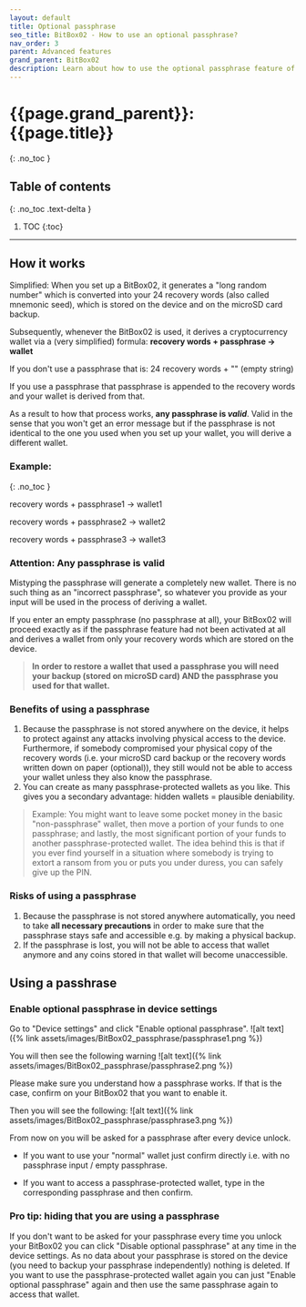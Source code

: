 ```yaml
---
layout: default
title: Optional passphrase
seo_title: BitBox02 - How to use an optional passphrase?
nav_order: 3
parent: Advanced features
grand_parent: BitBox02
description: Learn about how to use the optional passphrase feature of your BitBox02
---
```


# {{page.grand_parent}}: {{page.title}}
{: .no_toc }

## Table of contents
{: .no_toc .text-delta }

1. TOC
{:toc}
---
## How it works
Simplified: When you set up a BitBox02, it  generates a "long random number" which is converted into your 24 recovery words (also called mnemonic seed), which is  stored on the device and on the microSD card backup.

Subsequently, whenever the BitBox02 is used, it derives a cryptocurrency wallet via a (very simplified) formula:
**recovery words + passphrase -> wallet**

If you don't use a passphrase that is: 24 recovery words + "" (empty string)

If you use a passphrase that passphrase is appended to the recovery words and your wallet is derived from that.

As a result to how that process works, **any passphrase is *valid***. Valid in the sense that you won't get an error message but if the passphrase is not identical to the one you used when you set up your wallet, you will derive a different wallet.
### Example:
{: .no_toc }

recovery words + passphrase1 -> wallet1

recovery words + passphrase2 -> wallet2

recovery words + passphrase3 -> wallet3

### Attention: Any passphrase is valid
Mistyping the passphrase will generate a completely new wallet. There is no such thing as an "incorrect passphrase", so whatever you provide as your input will be used in the process of deriving a wallet.

If you enter an empty passphrase (no passphrase at all), your BitBox02 will proceed exactly as if the passphrase feature had not been activated at all and derives a wallet from only your recovery words which are stored on the device.

> **In order to restore a wallet that used a passphrase you will need your backup (stored on microSD card) AND the passphrase you used for that wallet.**


### Benefits of using a passphrase
1. Because the passphrase is not stored anywhere on the device, it helps to protect against any attacks involving physical access to the device. Furthermore, if somebody compromised your physical copy of the recovery words (i.e. your microSD card backup or the recovery words written down on paper (optional)), they still would not be able to access your wallet unless they also know the passphrase.
2. You can create as many passphrase-protected wallets as you like. This gives you a secondary advantage: hidden wallets = plausible deniability.
>Example: You might want to leave some pocket money in the basic "non-passphrase" wallet, then move a portion of your funds to one passphrase; and lastly, the most significant portion of your funds to another passphrase-protected wallet.
The idea behind this is that if you ever find yourself in a situation where somebody is trying to extort a ransom from you or puts you under duress, you can safely give up the PIN.

### Risks of using a passphrase
1. Because the passphrase is not stored anywhere automatically, you need to take **all necessary precautions** in order to make sure that the passphrase stays safe and accessible e.g. by making a physical backup.
2. If the passphrase is lost, you will not be able to access that wallet anymore and any coins stored in that wallet will become unaccessible.

## Using a passhrase
### Enable optional passphrase in device settings
Go to "Device settings" and click "Enable optional passphrase".
![alt text]({% link assets/images/BitBox02_passphrase/passphrase1.png %})

You will then see the following warning
![alt text]({% link assets/images/BitBox02_passphrase/passphrase2.png %})

Please make sure you understand how a passphrase works. If that is the case, confirm on your BitBox02 that you want to enable it.

Then you will see the following:
![alt text]({% link assets/images/BitBox02_passphrase/passphrase3.png %})

From now on you will be asked for a passphrase after every device unlock.
- If you want to use your "normal" wallet just confirm directly i.e. with no passphrase input / empty passphrase.

- If you want to access a passphrase-protected wallet, type in the corresponding passphrase and then confirm.

### Pro tip: hiding that you are using a passphrase
If you don't want to be asked for your passphrase every time you unlock your BitBox02 you can click "Disable optional passphrase" at any time in the device settings. As no data about your passphrase is stored on the device (you need to backup your passphrase independently) nothing is deleted. If you want to use the passphrase-protected wallet again you can just "Enable optional passphrase" again and then use the same passphrase again to access that wallet.
